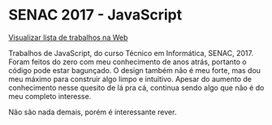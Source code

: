 # SENAC 2017 - JavaScript
[Visualizar lista de trabalhos na Web](https://leandro-rmc.github.io/)

Trabalhos de JavaScript, do curso Técnico em Informática, SENAC, 2017.
Foram feitos do zero com meu conhecimento de anos atrás, portanto o código pode estar bagunçado. O design também não é meu forte, mas dou meu máximo para construir algo limpo e intuitivo. Apesar do aumento de conhecimento nesse quesito de lá pra cá, continua sendo algo que não é do meu completo interesse. 

Não são nada demais, porém é interessante rever.
